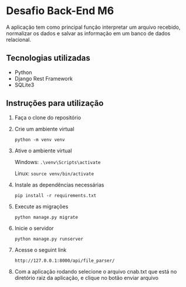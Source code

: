 # Desafio Back-End M6

A aplicação tem como principal função interpretar um arquivo recebido, normalizar os dados e salvar as informação em um banco de dados relacional.

## Tecnologias utilizadas

- Python
- Django Rest Framework
- SQLite3

## Instruções para utilização

1. Faça o clone do repositório
   
2. Crie um ambiente virtual 
   
    ```python -m venv venv```

3. Ative o ambiente virtual

    Windows: ```.\venv\Scripts\activate```


    Linux: ```source venv/bin/activate```

4. Instale as dependências necessárias

    ```pip install -r requirements.txt```

5. Execute as migrações
   
    ```python manage.py migrate```

6. Inicie o servidor
   
    ```python manage.py runserver```

7. Acesse o seguint link 
   
    ```http://127.0.0.1:8000/api/file_parser/```

8. Com a aplicação rodando selecione o arquivo cnab.txt que está no diretório raiz da aplicação, e clique no botão enviar arquivo